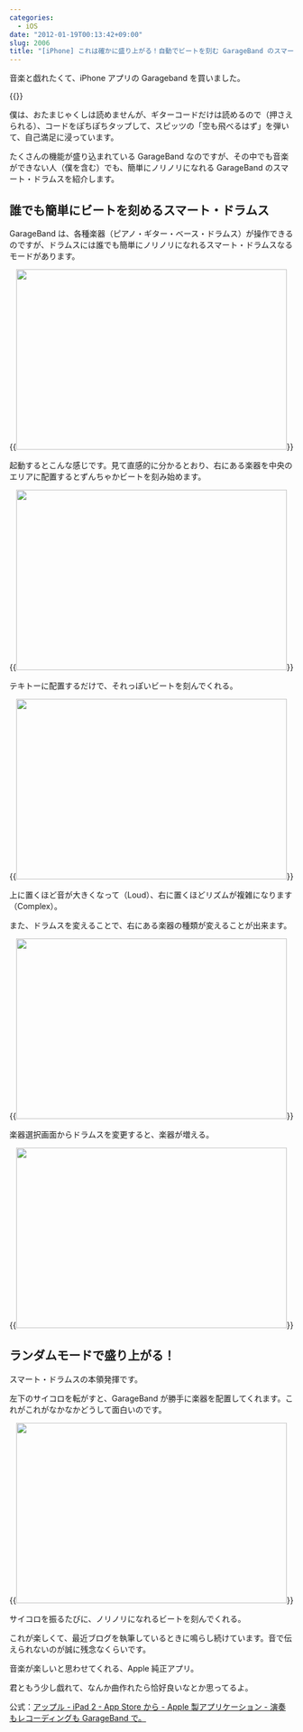 ```yaml
---
categories:
  - iOS
date: "2012-01-19T00:13:42+09:00"
slug: 2006
title: "[iPhone] これは確かに盛り上がる！自動でビートを刻む GarageBand のスマート・ドラムス"
---
```


音楽と戯れたくて、iPhone アプリの Garageband を買いました。

{{<app id="408709785" title="GarageBand 1.1（￥450）" src="http://a1.mzstatic.com/us/r1000/107/Purple/1b/71/e5/mzl.rpdfmocf.100x100-75.png">}}

僕は、おたまじゃくしは読めませんが、ギターコードだけは読めるので（押さえられる）、コードをぽちぽちタップして、スピッツの「空も飛べるはず」を弾いて、自己満足に浸っています。

たくさんの機能が盛り込まれている GarageBand なのですが、その中でも音楽ができない人（僕を含む）でも、簡単にノリノリになれる GarageBand のスマート・ドラムスを紹介します。

## 誰でも簡単にビートを刻めるスマート・ドラムス

GarageBand は、各種楽器（ピアノ・ギター・ベース・ドラムス）が操作できるのですが、ドラムスには誰でも簡単にノリノリになれるスマート・ドラムスなるモードがあります。

{{<img alt="" src="/images/2012/01/2006_1.png" width="480" height="320">}}

起動するとこんな感じです。見て直感的に分かるとおり、右にある楽器を中央のエリアに配置するとずんちゃかビートを刻み始めます。

{{<img alt="" src="/images/2012/01/2006_2.png" width="480" height="320">}}

テキトーに配置するだけで、それっぽいビートを刻んでくれる。

{{<img alt="" src="/images/2012/01/2006_3.png" width="480" height="320">}}

上に置くほど音が大きくなって（Loud）、右に置くほどリズムが複雑になります（Complex）。

また、ドラムスを変えることで、右にある楽器の種類が変えることが出来ます。

{{<img alt="" src="/images/2012/01/2006_4.png" width="480" height="320">}}

楽器選択画面からドラムスを変更すると、楽器が増える。

{{<img alt="" src="/images/2012/01/2006_5.png" width="480" height="320">}}

## ランダムモードで盛り上がる！

スマート・ドラムスの本領発揮です。

左下のサイコロを転がすと、GarageBand が勝手に楽器を配置してくれます。これがこれがなかなかどうして面白いのです。

{{<img alt="" src="/images/2012/01/2006_6.png" width="480" height="320">}}

サイコロを振るたびに、ノリノリになれるビートを刻んでくれる。

これが楽しくて、最近ブログを執筆しているときに鳴らし続けています。音で伝えられないのが誠に残念なくらいです。

音楽が楽しいと思わせてくれる、Apple 純正アプリ。

君ともう少し戯れて、なんか曲作れたら恰好良いなとか思ってるよ。

公式：[アップル - iPad 2 - App Store から - Apple 製アプリケーション - 演奏もレコーディングも GarageBand で。](http://www.apple.com/jp/ipad/from-the-app-store/apps-by-apple/garageband.html)
